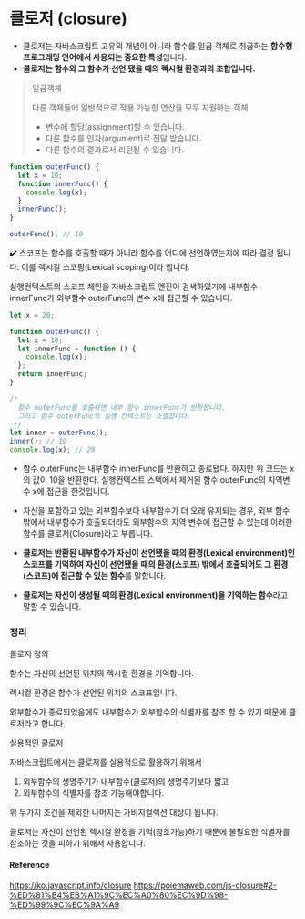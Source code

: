 # 클로저 (closure)

- 클로저는 자바스크립트 고유의 개념이 아니라 함수를 일급 객체로 취급하는 **함수형 프로그래밍 언어에서 사용되는 중요한 특성**입니다.
- **클로저는 함수와 그 함수가 선언 됐을 때의 렉시컬 환경과의 조합입니다.**

> 일급객체
>
> 다른 객체들에 일반적으로 적용 가능한 연산을 모두 지원하는 객체
>
> - 변수에 할당(assignment)할 수 있습니다.
> - 다른 함수를 인자(argument)로 전달 받습니다.
> - 다른 함수의 결과로서 리턴될 수 있습니다.

```js
function outerFunc() {
  let x = 10;
  function innerFunc() {
    console.log(x);
  }
  innerFunc();
}

outerFunc(); // 10
```

✔️ 스코프는 함수를 호출할 때가 아니라 함수를 어디에 선언하였는지에 따라 결정 됩니다. 이를 렉시컬 스코핑(Lexical scoping)이라 합니다.

실행컨텍스트의 스코프 체인을 자바스크립트 엔진이 검색하였기에 내부함수 innerFunc가 외부함수 outerFunc의 변수 x에 접근할 수 있습니다.

```js
let x = 20;

function outerFunc() {
  let x = 10;
  let innerFunc = function () {
    console.log(x);
  };
  return innerFunc;
}

/*
  함수 outerFunc를 호출하면 내부 함수 innerFunc가 반환됩니다.
  그리고 함수 outerFunc의 실행 컨텍스트는 소멸합니다.
 */
let inner = outerFunc();
inner(); // 10
console.log(x); // 20
```

- 함수 outerFunc는 내부함수 innerFunc를 반환하고 종료됐다. 하지만 위 코드는 x의 값이 10을 반환한다. 실행컨텍스트 스택에서 제거된 함수 outerFunc의 지역변수 x에 접근을 한것입니다.

- 자신을 포함하고 있는 외부함수보다 내부함수가 더 오래 유지되는 경우, 외부 함수 밖에서 내부함수가 호출되더라도 외부함수의 지역 변수에 접근할 수 있는데 이러한 함수를 클로저(Closure)라고 부릅니다.

- **클로저는 반환된 내부함수가 자신이 선언됐을 때의 환경(Lexical environment)인 스코프를 기억하여 자신이 선언됐을 때의 환경(스코프) 밖에서 호출되어도 그 환경(스코프)에 접근할 수 있는 함수**를 말합니다.
- **클로저는 자신이 생성될 때의 환경(Lexical environment)을 기억하는 함수**라고 말할 수 있습니다.

### 정리

클로저 정의

함수는 자신의 선언된 위치의 렉시컬 환경을 기억합니다.

렉시컬 환경은 함수가 선언된 위치의 스코프입니다.

외부함수가 종료되었음에도 내부함수가 외부함수의 식별자를 참조 할 수 있기 때문에 클로저라고 합니다.

실용적인 클로저

자바스크립트에서는 클로저를 실용적으로 활용하기 위해서

1. 외부함수의 생명주기가 내부함수(클로저)의 생명주기보다 짧고
2. 외부함수의 식별자를 참조 가능해야합니다.

위 두가지 조건을 제외한 나머지는 가비지컬렉션 대상이 됩니다.

클로저는 자신이 선언된 렉시컬 환경을 기억(참조가능)하기 때문에 불필요한 식별자를 참조하는 것을 피하기 위해서 사용합니다.

#### Reference

https://ko.javascript.info/closure
https://poiemaweb.com/js-closure#2-%ED%81%B4%EB%A1%9C%EC%A0%80%EC%9D%98-%ED%99%9C%EC%9A%A9
